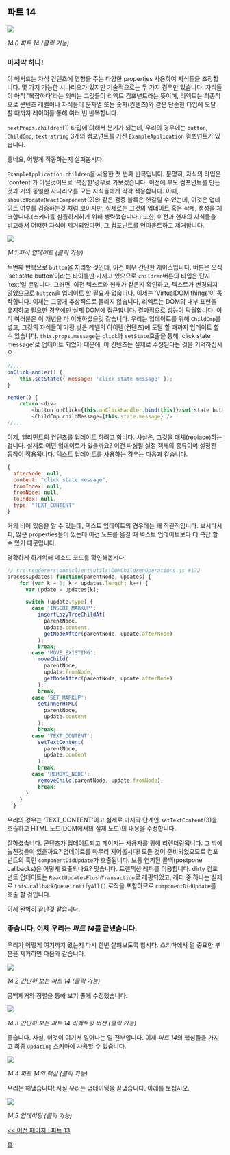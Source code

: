 ## 파트 14

[![](https://twisger.github.io/Under-the-hood-ReactJS/stack/images/14/part-14.svg)](https://twisger.github.io/Under-the-hood-ReactJS/stack/images/14/part-14.svg)

<em>14.0 파트 14 (클릭 가능)</em>

### 마지막 하나!

이 메서드는 자식 컨텐츠에 영향을 주는 다양한 properties 사용하여 자식들을 조정합니다. 몇 가지 가능한 시나리오가 있지만 기술적으로는 두 가지 경우만 있습니다. 자식들이 아직 '복잡하다'라는 의미는 그것들이 리엑트 컴포넌트라는 뜻이며, 리엑트는 최종적으로 콘텐츠 레벨이나 자식들이 문자열 또는 숫자(컨텐츠)와 같은 단순한 타입에 도달 할 때까지 레이어를 통해 여러 번 반복합니다.

`nextProps.children`(1) 타입에 의해서 분기가 되는데, 우리의 경우에는 `button`, `ChildCmp`, `text string` 3개의 컴포넌트를 가진 `ExampleApplication` 컴포넌트가 있습니다.

좋네요, 어떻게 작동하는지 살펴봅시다.

`ExampleApplication children`을 사용한 첫 번째 반복입니다. 분명히, 자식의 타입은 'content'가 아닐것이므로 '복잡한'경우로 가보겠습니다. 이전에 부모 컴포넌트를 만든 것과 거의 동일한 사나리오를 모든 자식들에게 각각 적용합니다. 이때, `shouldUpdateReactComponent`(2)와 같은 검증 블록은 헷갈릴 수 있는데, 이것은 업데이트 여부를 검증하는것 처럼 보이지만, 실제로는 그것의 업데이트 혹은 삭제, 생성을 체크합니다.(스키마를 심플하게하기 위해 생략했습니다.) 또한, 이전과 현재의 자식들을 비교해서 어떠한 자식이 제거되었다면, 그 컴포넌트를 언마운트하고 제거합니다.

[![](https://twisger.github.io/Under-the-hood-ReactJS/stack/images/14/children-update.svg)](https://twisger.github.io/Under-the-hood-ReactJS/stack/images/14/children-update.svg)

<em>14.1 자식 업데이트 (클릭 가능)</em>

두번째 반복으로 `button`을 처리할 것인데, 이건 매우 간단한 케이스입니다. 버튼은 오직 ‘set state button’이라는 타이틀만 가지고 있으므로 `children`버튼의 타입은 단지 ‘text’일 뿐입니다. 그러면, 이전 텍스트와 현재가 같은지 확인하고, 텍스트가 변경되지 않았으므로 `button`을 업데이트 할 필요가 없습니다. 이제는 ‘VirtualDOM things’이 동작합니다. 이제는 그렇게 추상적으로 들리지 않습니다, 리엑트는 DOM의 내부 표현을 유지하고 필요한 경우에만 실제 DOM에 접근합니다. 결과적으로 성능이 탁월합니다. 이미 여러분은 이 개념을 다 이해하셨을것 같습니다. 우리는 업데이트를 위해 `ChildCmp`를 넣고, 그것의 자식들이 가장 낮은 레벨의 아이템(컨텐츠)에 도달 할 때까지 업데이트 할 수 있습니다. `this.props.message`는 `click`과 `setState`호출을 통해 'click state message'로 업데이트 되었기 때문에, 이 컨텐츠는 실제로 수정된다는 것을 기억하십시오.

```javascript
//...
onClickHandler() {
	this.setState({ message: 'click state message' });
}

render() {
    return <div>
		<button onClick={this.onClickHandler.bind(this)}>set state button</button>
		<ChildCmp childMessage={this.state.message} />
//...

```

이제, 엘리먼트의 컨텐츠를 업데이트 하려고 합니다. 사실은, 그것을 대체(replace)하는 겁니다. 실제로 어떤 업데이트가 있을까요? 이건 파싱될 설정 객체의 종류이며 설정된 동작이 적용됩니다. 텍스트 업데이트를 사용하는 경우는 다음과 같습니다. 

```javascript
{
  afterNode: null,
  content: "click state message",
  fromIndex: null,
  fromNode: null,
  toIndex: null,
  type: "TEXT_CONTENT"
}
```
거의 비어 있음을 알 수 있는데, 텍스트 업데이트의 경우에는 꽤 직관적입니다. 보시다시피, 많은 properties들이 있는데 이건 노드를 옮길 때 텍스트 업데이트보다 더 복잡 할 수 있기 때문입니다.

명확하게 하기위해 메소드 코드를 확인해봅시다.

```javascript
// src\renderers\dom\client\utils\DOMChildrenOperations.js #172
processUpdates: function(parentNode, updates) {
    for (var k = 0; k < updates.length; k++) {
      var update = updates[k];

      switch (update.type) {
        case 'INSERT_MARKUP':
          insertLazyTreeChildAt(
            parentNode,
            update.content,
            getNodeAfter(parentNode, update.afterNode)
          );
          break;
        case 'MOVE_EXISTING':
          moveChild(
            parentNode,
            update.fromNode,
            getNodeAfter(parentNode, update.afterNode)
          );
          break;
        case 'SET_MARKUP':
          setInnerHTML(
            parentNode,
            update.content
          );
          break;
        case 'TEXT_CONTENT':
          setTextContent(
            parentNode,
            update.content
          );
          break;
        case 'REMOVE_NODE':
          removeChild(parentNode, update.fromNode);
          break;
      }
    }
  }
```
우리의 경우는 ‘TEXT_CONTENT’이고 실제로 마지막 단계인 `setTextContent`(3)을 호출하고 HTML 노드(DOM에서의 실제 노드)의 내용을 수정합니다. 

잘하셨습니다. 콘텐츠가 업데이트되고 페이지는 사용자를 위해 리렌더링됩니다. 그 밖에 놓친것들이 있을까요? 업데이트를 마무리 지어봅시다! 모든 것이 준비되었으므로 컴포넌트의 훅인 `componentDidUpdate`가 호출됩니다. 보통 연기된 콜백(postpone callbacks)은 어떻게 호출되나요? 맞습니다. 트랜잭션 레퍼를 이용합니다. dirty 컴포넌트 업데이트는 `ReactUpdatesFlushTransaction`로 래핑되었고, 래퍼 중 하나는 실제로 `this.callbackQueue.notifyAll()` 로직을 포함하므로 `componentDidUpdate`를 호출 할 것입니다.

이제 완벽히 끝난것 같습니다.

### 좋습니다, 이제 우리는 *파트 14*를 끝냈습니다.

우리가 어떻게 여기까지 왔는지 다시 한번 살펴보도록 합시다. 스키마에서 덜 중요한 부분을 제거하면 다음과 같습니다.

[![](https://twisger.github.io/Under-the-hood-ReactJS/stack/images/14/part-14-A.svg)](https://twisger.github.io/Under-the-hood-ReactJS/stack/images/14/part-14-A.svg)

<em>14.2 간단히 보는 파트 14 (클릭 가능)</em>

공백제거와 정렬을 통해 보기 좋게 수정했습니다.

[![](https://twisger.github.io/Under-the-hood-ReactJS/stack/images/14/part-14-B.svg)](https://twisger.github.io/Under-the-hood-ReactJS/stack/images/14/part-14-B.svg)

<em>14.3 간단히 보는 파트 14 리펙토링 버전 (클릭 가능)</em>

좋습니다. 사실, 이것이 여기서 일어나는 일 전부입니다. 이제 *파트 14*의 핵심들을 가지고 최종 `updating` 스키마에 사용할 수 있습니다.

[![](https://twisger.github.io/Under-the-hood-ReactJS/stack/images/14/part-14-C.svg)](https://twisger.github.io/Under-the-hood-ReactJS/stack/images/14/part-14-C.svg)

<em>14.4 파트 14의 핵심 (클릭 가능)</em>

우리는 해냈습니다! 사실 우리는 업데이팅을 끝냈습니다. 아래를 보십시오.

[![](https://twisger.github.io/Under-the-hood-ReactJS/stack/images/14/updating-parts-C.svg)](https://twisger.github.io/Under-the-hood-ReactJS/stack/images/14/updating-parts-C.svg)

<em>14.5 업데이팅 (클릭 가능)</em>

[<< 이전 페이지 : 파트 13](./Part-13.md)


[홈](../../README.md)
